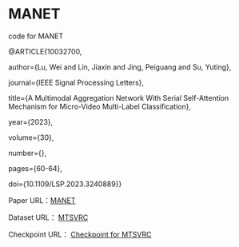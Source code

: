 # MANET
code for MANET

@ARTICLE{10032700,

  author={Lu, Wei and Lin, Jiaxin and Jing, Peiguang and Su, Yuting},
  
  journal={IEEE Signal Processing Letters}, 

  title={A Multimodal Aggregation Network With Serial Self-Attention Mechanism for Micro-Video Multi-Label Classification}, 

  year={2023},

  volume={30},

  number={},

  pages={60-64},
  
  doi={10.1109/LSP.2023.3240889}}

Paper URL：[MANET](https://ieeexplore.ieee.org/document/10032700?source=authoralert)

Dataset URL： [MTSVRC](https://pan.baidu.com/s/14YcSIiJeW-1CTvQSSz8vVg?pwd=1024)

Checkpoint URL： [Checkpoint for MTSVRC](https://pan.baidu.com/s/1kt4iyH2KVlZvL1vJnOEyRg?pwd=1024)